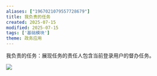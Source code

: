 ```yaml
---
aliases: ["1967021079557728679"]
title: 我负责的任务
created: 2025-07-15
modified: 2025-07-15
tags: ['基础模块']
theme: 政务应用
---
```


我负责的任务：展现任务的责任人包含当前登录用户的督办任务。

![](649ca34577c295be464fbd5d1b9a36b2.jpg)